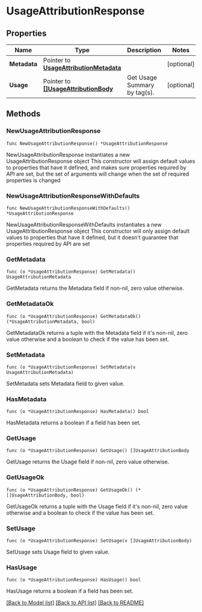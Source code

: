 # UsageAttributionResponse

## Properties

Name | Type | Description | Notes
---- | ---- | ----------- | ------
**Metadata** | Pointer to [**UsageAttributionMetadata**](UsageAttributionMetadata.md) |  | [optional] 
**Usage** | Pointer to [**[]UsageAttributionBody**](UsageAttributionBody.md) | Get Usage Summary by tag(s). | [optional] 

## Methods

### NewUsageAttributionResponse

`func NewUsageAttributionResponse() *UsageAttributionResponse`

NewUsageAttributionResponse instantiates a new UsageAttributionResponse object
This constructor will assign default values to properties that have it defined,
and makes sure properties required by API are set, but the set of arguments
will change when the set of required properties is changed

### NewUsageAttributionResponseWithDefaults

`func NewUsageAttributionResponseWithDefaults() *UsageAttributionResponse`

NewUsageAttributionResponseWithDefaults instantiates a new UsageAttributionResponse object
This constructor will only assign default values to properties that have it defined,
but it doesn't guarantee that properties required by API are set

### GetMetadata

`func (o *UsageAttributionResponse) GetMetadata() UsageAttributionMetadata`

GetMetadata returns the Metadata field if non-nil, zero value otherwise.

### GetMetadataOk

`func (o *UsageAttributionResponse) GetMetadataOk() (*UsageAttributionMetadata, bool)`

GetMetadataOk returns a tuple with the Metadata field if it's non-nil, zero value otherwise
and a boolean to check if the value has been set.

### SetMetadata

`func (o *UsageAttributionResponse) SetMetadata(v UsageAttributionMetadata)`

SetMetadata sets Metadata field to given value.

### HasMetadata

`func (o *UsageAttributionResponse) HasMetadata() bool`

HasMetadata returns a boolean if a field has been set.

### GetUsage

`func (o *UsageAttributionResponse) GetUsage() []UsageAttributionBody`

GetUsage returns the Usage field if non-nil, zero value otherwise.

### GetUsageOk

`func (o *UsageAttributionResponse) GetUsageOk() (*[]UsageAttributionBody, bool)`

GetUsageOk returns a tuple with the Usage field if it's non-nil, zero value otherwise
and a boolean to check if the value has been set.

### SetUsage

`func (o *UsageAttributionResponse) SetUsage(v []UsageAttributionBody)`

SetUsage sets Usage field to given value.

### HasUsage

`func (o *UsageAttributionResponse) HasUsage() bool`

HasUsage returns a boolean if a field has been set.


[[Back to Model list]](../README.md#documentation-for-models) [[Back to API list]](../README.md#documentation-for-api-endpoints) [[Back to README]](../README.md)


